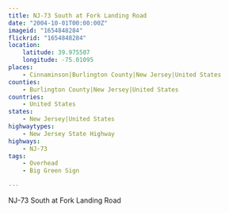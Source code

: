 ```yaml
---
title: NJ-73 South at Fork Landing Road
date: "2004-10-01T00:00:00Z"
imageid: "1654848284"
flickrid: "1654848284"
location:
    latitude: 39.975507
    longitude: -75.01095
places:
    - Cinnaminson|Burlington County|New Jersey|United States
counties:
    - Burlington County|New Jersey|United States
countries:
    - United States
states:
    - New Jersey|United States
highwaytypes:
    - New Jersey State Highway
highways:
    - NJ-73
tags:
    - Overhead
    - Big Green Sign

---
```

NJ-73 South at Fork Landing Road